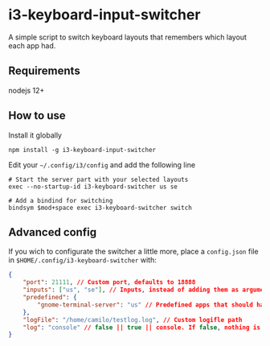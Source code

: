 # i3-keyboard-input-switcher

A simple script to switch keyboard layouts that remembers which layout each app had.

## Requirements

nodejs 12+

## How to use

Install it globally

```npm install -g i3-keyboard-input-switcher```

Edit your ```~/.config/i3/config``` and add the following line

```
# Start the server part with your selected layouts
exec --no-startup-id i3-keyboard-switcher us se

# Add a bindind for switching
bindsym $mod+space exec i3-keyboard-switcher switch
```

## Advanced config

If you wich to configurate the switcher a little more, place a ```config.json``` file in ```$HOME/.config/i3-keyboard-switcher``` with:

```json
{
    "port": 21111, // Custom port, defaults to 18888
    "inputs": ["us", "se"], // Inputs, instead of adding them as arguments in i3 config
    "predefined": {
        "gnome-terminal-server": "us" // Predefined apps that should have a specific input
    },
    "logFile": "/home/camilo/testlog.log", // Custom logifle path
    "log": "console" // false || true || console. If false, nothing is logged, if true we use the file. If console, we use the normal nodejs console.log
}
```
